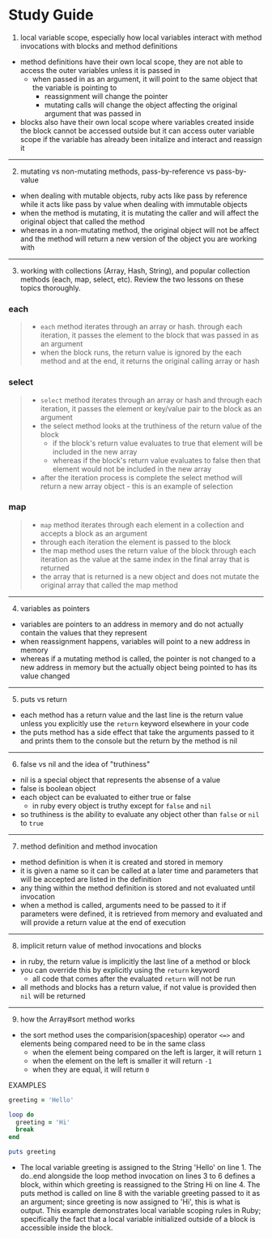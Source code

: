# Study Guide

1. local variable scope, especially how local variables interact with method invocations with blocks and method definitions

- method definitions have their own local scope, they are not able to access the outer variables unless it is passed in
  - when passed in as an argument, it will point to the same object that the variable is pointing to
    - reassignment will change the pointer
    - mutating calls will change the object affecting the original argument that was passed in
- blocks also have their own local scope where variables created inside the block cannot be accessed outside but it can access outer variable scope if the variable has already been initalize and interact and reassign it

---

2. mutating vs non-mutating methods, pass-by-reference vs pass-by-value

- when dealing with mutable objects, ruby acts like pass by reference while it acts like pass by value when dealing with immutable objects
- when the method is mutating, it is mutating the caller and will affect the original object that called the method
- whereas in a non-mutating method, the original object will not be affect and the method will return a new version of the object you are working with

---

3. working with collections (Array, Hash, String), and popular collection methods (each, map, select, etc). Review the two lessons on these topics thoroughly.

### each

> - `each` method iterates through an array or hash. through each iteration, it passes the element to the block that was passed in as an argument
> - when the block runs, the return value is ignored by the each method and at the end, it returns the original calling array or hash

### select

> - `select` method iterates through an array or hash and through each iteration, it passes the element or key/value pair to the block as an argument
> - the select method looks at the truthiness of the return value of the block
>   - if the block's return value evaluates to true that element will be included in the new array
>   - whereas if the block's return value evaluates to false then that element would not be included in the new array
> - after the iteration process is complete the select method will return a new array object - this is an example of selection

### map

> - `map` method iterates through each element in a collection and accepts a block as an argument
> - through each iteration the element is passed to the block
> - the map method uses the return value of the block through each iteration as the value at the same index in the final array that is returned
> - the array that is returned is a new object and does not mutate the original array that called the map method

---

4. variables as pointers

- variables are pointers to an address in memory and do not actually contain the values that they represent
- when reassignment happens, variables will point to a new address in memory
- whereas if a mutating method is called, the pointer is not changed to a new address in memory but the actually object being pointed to has its value changed

---

5. puts vs return

- each method has a return value and the last line is the return value unless you explicitly use the `return` keyword elsewhere in your code
- the puts method has a side effect that take the arguments passed to it and prints them to the console but the return by the method is nil

---

6. false vs nil and the idea of "truthiness"

- nil is a special object that represents the absense of a value
- false is boolean object
- each object can be evaluated to either true or false
  - in ruby every object is truthy except for `false` and `nil`
- so truthiness is the ability to evaluate any object other than `false` or `nil` to `true`

---

7. method definition and method invocation

- method definition is when it is created and stored in memory
- it is given a name so it can be called at a later time and parameters that will be accepted are listed in the definition
- any thing within the method definition is stored and not evaluated until invocation
- when a method is called, arguments need to be passed to it if parameters were defined, it is retrieved from memory and evaluated and will provide a return value at the end of execution

---

8. implicit return value of method invocations and blocks

- in ruby, the return value is implicitly the last line of a method or block
- you can override this by explicitly using the `return` keyword
  - all code that comes after the evaluated `return` will not be run
- all methods and blocks has a return value, if not value is provided then `nil` will be returned

---

9. how the Array#sort method works

- the sort method uses the comparision(spaceship) operator `<=>` and elements being compared need to be in the same class
  - when the element being compared on the left is larger, it will return `1`
  - when the element on the left is smaller it will return `-1`
  - when they are equal, it will return `0`

EXAMPLES

```ruby
greeting = 'Hello'

loop do
  greeting = 'Hi'
  break
end

puts greeting
```

- The local variable greeting is assigned to the String 'Hello' on line 1. The do..end alongside the loop method invocation on lines 3 to 6 defines a block, within which greeting is reassigned to the String Hi on line 4. The puts method is called on line 8 with the variable greeting passed to it as an argument; since greeting is now assigned to 'Hi', this is what is output. This example demonstrates local variable scoping rules in Ruby; specifically the fact that a local variable initialized outside of a block is accessible inside the block.




